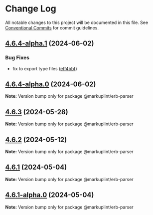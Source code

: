 # Change Log

All notable changes to this project will be documented in this file.
See [Conventional Commits](https://conventionalcommits.org) for commit guidelines.

## [4.6.4-alpha.1](https://github.com/markuplint/markuplint/compare/@markuplint/erb-parser@4.6.4-alpha.0...@markuplint/erb-parser@4.6.4-alpha.1) (2024-06-02)


### Bug Fixes

* fix to export type files ([eff4bbf](https://github.com/markuplint/markuplint/commit/eff4bbfd127574809dc5e15d7cafe87699758ee0))





## [4.6.4-alpha.0](https://github.com/markuplint/markuplint/compare/@markuplint/erb-parser@4.6.3...@markuplint/erb-parser@4.6.4-alpha.0) (2024-06-02)

**Note:** Version bump only for package @markuplint/erb-parser

## [4.6.3](https://github.com/markuplint/markuplint/compare/@markuplint/erb-parser@4.6.2...@markuplint/erb-parser@4.6.3) (2024-05-28)

**Note:** Version bump only for package @markuplint/erb-parser

## [4.6.2](https://github.com/markuplint/markuplint/compare/@markuplint/erb-parser@4.6.1...@markuplint/erb-parser@4.6.2) (2024-05-12)

**Note:** Version bump only for package @markuplint/erb-parser

## [4.6.1](https://github.com/markuplint/markuplint/compare/@markuplint/erb-parser@4.6.1-alpha.0...@markuplint/erb-parser@4.6.1) (2024-05-04)

**Note:** Version bump only for package @markuplint/erb-parser

## [4.6.1-alpha.0](https://github.com/markuplint/markuplint/compare/@markuplint/erb-parser@4.6.0...@markuplint/erb-parser@4.6.1-alpha.0) (2024-05-04)

**Note:** Version bump only for package @markuplint/erb-parser
